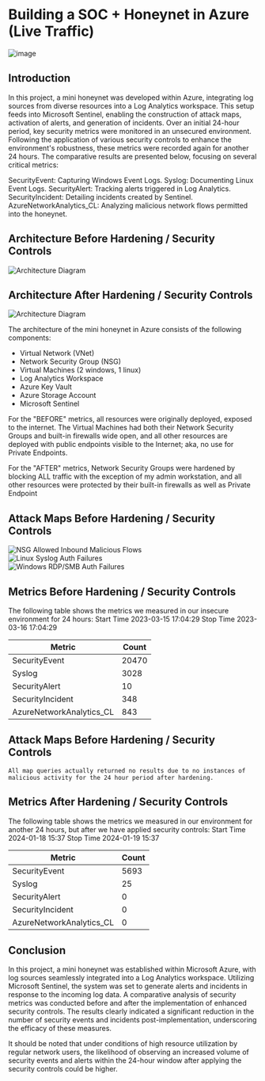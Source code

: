 # Building a SOC + Honeynet in Azure (Live Traffic)
![image](https://github.com/VincentlBrooks/SEC-Analyst/assets/158189609/bbfb4c51-4492-48ab-b78d-81ce1abf0960)





## Introduction

In this project, a mini honeynet was developed within Azure, integrating log sources from diverse resources into a Log Analytics workspace. This setup feeds into Microsoft Sentinel, enabling the construction of attack maps, activation of alerts, and generation of incidents. Over an initial 24-hour period, key security metrics were monitored in an unsecured environment. Following the application of various security controls to enhance the environment's robustness, these metrics were recorded again for another 24 hours. The comparative results are presented below, focusing on several critical metrics:

SecurityEvent: Capturing Windows Event Logs.
Syslog: Documenting Linux Event Logs.
SecurityAlert: Tracking alerts triggered in Log Analytics.
SecurityIncident: Detailing incidents created by Sentinel.
AzureNetworkAnalytics_CL: Analyzing malicious network flows permitted into the honeynet.

## Architecture Before Hardening / Security Controls
![Architecture Diagram](https://i.imgur.com/aBDwnKb.jpg)

## Architecture After Hardening / Security Controls
![Architecture Diagram](https://i.imgur.com/YQNa9Pp.jpg)

The architecture of the mini honeynet in Azure consists of the following components:

- Virtual Network (VNet)
- Network Security Group (NSG)
- Virtual Machines (2 windows, 1 linux)
- Log Analytics Workspace
- Azure Key Vault
- Azure Storage Account
- Microsoft Sentinel

For the "BEFORE" metrics, all resources were originally deployed, exposed to the internet. The Virtual Machines had both their Network Security Groups and built-in firewalls wide open, and all other resources are deployed with public endpoints visible to the Internet; aka, no use for Private Endpoints.

For the "AFTER" metrics, Network Security Groups were hardened by blocking ALL traffic with the exception of my admin workstation, and all other resources were protected by their built-in firewalls as well as Private Endpoint

## Attack Maps Before Hardening / Security Controls
![NSG Allowed Inbound Malicious Flows](https://i.imgur.com/1qvswSX.png)<br>
![Linux Syslog Auth Failures](https://i.imgur.com/G1YgZt6.png)<br>
![Windows RDP/SMB Auth Failures](https://i.imgur.com/ESr9Dlv.png)<br>

## Metrics Before Hardening / Security Controls

The following table shows the metrics we measured in our insecure environment for 24 hours:
Start Time 2023-03-15 17:04:29
Stop Time 2023-03-16 17:04:29

| Metric                   | Count
| ------------------------ | -----
| SecurityEvent            | 20470
| Syslog                   | 3028
| SecurityAlert            | 10
| SecurityIncident         | 348
| AzureNetworkAnalytics_CL | 843

## Attack Maps Before Hardening / Security Controls

```All map queries actually returned no results due to no instances of malicious activity for the 24 hour period after hardening.```

## Metrics After Hardening / Security Controls

The following table shows the metrics we measured in our environment for another 24 hours, but after we have applied security controls:
Start Time 2024-01-18 15:37
Stop Time	2024-01-19 15:37

| Metric                   | Count
| ------------------------ | -----
| SecurityEvent            | 5693
| Syslog                   | 25
| SecurityAlert            | 0
| SecurityIncident         | 0
| AzureNetworkAnalytics_CL | 0

## Conclusion

In this project, a mini honeynet was established within Microsoft Azure, with log sources seamlessly integrated into a Log Analytics workspace. Utilizing Microsoft Sentinel, the system was set to generate alerts and incidents in response to the incoming log data. A comparative analysis of security metrics was conducted before and after the implementation of enhanced security controls. The results clearly indicated a significant reduction in the number of security events and incidents post-implementation, underscoring the efficacy of these measures.

It should be noted that under conditions of high resource utilization by regular network users, the likelihood of observing an increased volume of security events and alerts within the 24-hour window after applying the security controls could be higher.
